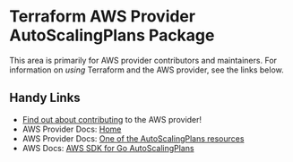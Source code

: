 # Terraform AWS Provider AutoScalingPlans Package

This area is primarily for AWS provider contributors and maintainers. For information on _using_ Terraform and the AWS provider, see the links below.


## Handy Links

* [Find out about contributing](https://hashicorp.github.io/terraform-provider-aws/#contribute) to the AWS provider!
* AWS Provider Docs: [Home](https://registry.terraform.io/providers/hashicorp/aws/latest/docs)
* AWS Provider Docs: [One of the AutoScalingPlans resources](https://registry.terraform.io/providers/hashicorp/aws/latest/docs/resources/autoscalingplans_scaling_plan)
* AWS Docs: [AWS SDK for Go AutoScalingPlans](https://docs.aws.amazon.com/sdk-for-go/api/service/autoscalingplans/)
